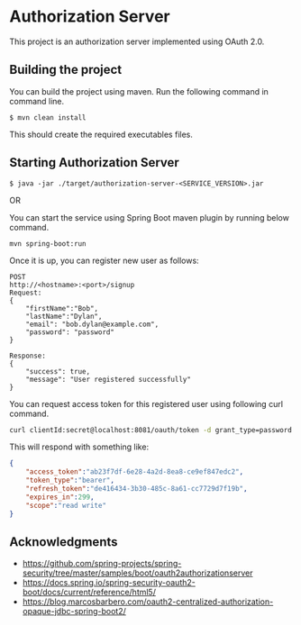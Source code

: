 # Authorization Server

This project is an authorization server implemented using OAuth 2.0.

## Building the project
You can build the project using maven. Run the following command in command line.

```
$ mvn clean install
```
This should create the required executables files.

## Starting Authorization Server

```
$ java -jar ./target/authorization-server-<SERVICE_VERSION>.jar
```

OR

You can start the service using Spring Boot maven plugin by running below command.

```
mvn spring-boot:run
```

Once it is up, you can register new user as follows:

```
POST
http://<hostname>:<port>/signup
Request:
{
	"firstName":"Bob",
	"lastName":"Dylan",
	"email": "bob.dylan@example.com",
	"password": "password"
}

Response:
{
    "success": true,
    "message": "User registered successfully"
}
```

You can request access token for this registered user using following curl command.

```bash
curl clientId:secret@localhost:8081/oauth/token -d grant_type=password -d username=bob.dylan@example.com -d password=password
```

This will respond with something like:

```json
{
	"access_token":"ab23f7df-6e28-4a2d-8ea8-ce9ef847edc2",
	"token_type":"bearer",
	"refresh_token":"de416434-3b30-485c-8a61-cc7729d7f19b",
	"expires_in":299,
	"scope":"read write"
}
```

## Acknowledgments

* https://github.com/spring-projects/spring-security/tree/master/samples/boot/oauth2authorizationserver
* https://docs.spring.io/spring-security-oauth2-boot/docs/current/reference/html5/
* https://blog.marcosbarbero.com/oauth2-centralized-authorization-opaque-jdbc-spring-boot2/




 


 
